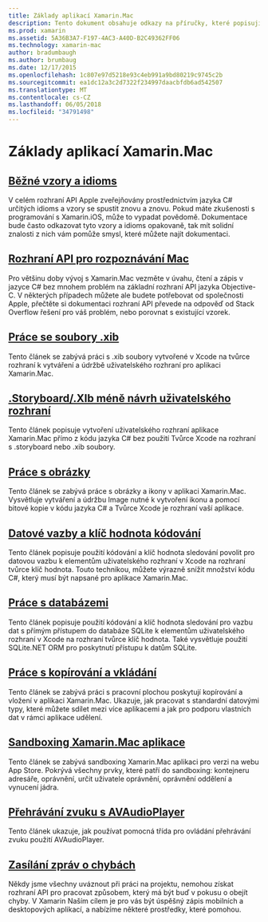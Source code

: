 ```yaml
---
title: Základy aplikací Xamarin.Mac
description: Tento dokument obsahuje odkazy na příručky, které popisují různé koncepty, které jsou potřebné pro pochopení při vývoji aplikace Xamarin.Mac.
ms.prod: xamarin
ms.assetid: 5A36B3A7-F197-4AC3-A40D-B2C49362FF06
ms.technology: xamarin-mac
author: bradumbaugh
ms.author: brumbaug
ms.date: 12/17/2015
ms.openlocfilehash: 1c807e97d5218e93c4eb991a9bd80219c9745c2b
ms.sourcegitcommit: ea1dc12a3c2d7322f234997daacbfdb6ad542507
ms.translationtype: MT
ms.contentlocale: cs-CZ
ms.lasthandoff: 06/05/2018
ms.locfileid: "34791498"
---
```

# <a name="xamarinmac-application-fundamentals"></a>Základy aplikací Xamarin.Mac

## <a name="common-patterns-and-idiomsmacapp-fundamentalspatternsmd"></a>[Běžné vzory a idioms](~/mac/app-fundamentals/patterns.md)

V celém rozhraní API Apple zveřejňovány prostřednictvím jazyka C# určitých idioms a vzory se spustit znovu a znovu. Pokud máte zkušenosti s programování s Xamarin.iOS, může to vypadat povědomě. Dokumentace bude často odkazovat tyto vzory a idioms opakovaně, tak mít solidní znalosti z nich vám pomůže smysl, které můžete najít dokumentaci.

## <a name="understanding-mac-apismacapp-fundamentalsmac-apismd"></a>[Rozhraní API pro rozpoznávání Mac](~/mac/app-fundamentals/mac-apis.md)

Pro většinu doby vývoj s Xamarin.Mac vezměte v úvahu, čtení a zápis v jazyce C# bez mnohem problém na základní rozhraní API jazyka Objective-C. V některých případech můžete ale budete potřebovat od společnosti Apple, přečtěte si dokumentaci rozhraní API převede na odpověď od Stack Overflow řešení pro váš problém, nebo porovnat s existující vzorek.

## <a name="working-with-xib-filesmacapp-fundamentalsxibmd"></a>[Práce se soubory .xib](~/mac/app-fundamentals/xib.md)

Tento článek se zabývá práci s .xib soubory vytvořené v Xcode na tvůrce rozhraní k vytváření a údržbě uživatelského rozhraní pro aplikaci Xamarin.Mac.

## <a name="storyboardxib-less-user-interface-designmacapp-fundamentalsxibless-uimd"></a>[.Storyboard/.XIb méně návrh uživatelského rozhraní](~/mac/app-fundamentals/xibless-ui.md)

Tento článek popisuje vytvoření uživatelského rozhraní aplikace Xamarin.Mac přímo z kódu jazyka C# bez použití Tvůrce Xcode na rozhraní s .storyboard nebo .xib soubory.

## <a name="working-with-imagesmacapp-fundamentalsimagemd"></a>[Práce s obrázky](~/mac/app-fundamentals/image.md)

Tento článek se zabývá práce s obrázky a ikony v aplikaci Xamarin.Mac. Vysvětluje vytváření a údržbu Image nutné k vytvoření ikonu a pomocí bitové kopie v kódu jazyka C# a Tvůrce Xcode je rozhraní vaší aplikace.

## <a name="data-binding-and-key-value-codingmacapp-fundamentalsdatabindingmd"></a>[Datové vazby a klíč hodnota kódování](~/mac/app-fundamentals/databinding.md)

Tento článek popisuje použití kódování a klíč hodnota sledování povolit pro datovou vazbu k elementům uživatelského rozhraní v Xcode na rozhraní tvůrce klíč hodnota. Touto technikou, můžete výrazně snížit množství kódu C#, který musí být napsané pro aplikace Xamarin.Mac. 

## <a name="working-with-databasesmacapp-fundamentalsdatabasesmd"></a>[Práce s databázemi](~/mac/app-fundamentals/databases.md)

Tento článek popisuje použití kódování a klíč hodnota sledování pro vazbu dat s přímým přístupem do databáze SQLite k elementům uživatelského rozhraní v Xcode na rozhraní tvůrce klíč hodnota. Také vysvětluje použití SQLite.NET ORM pro poskytnutí přístupu k datům SQLite.

## <a name="working-with-copy-and-pastemacapp-fundamentalscopy-pastemd"></a>[Práce s kopírování a vkládání](~/mac/app-fundamentals/copy-paste.md)

Tento článek se zabývá práci s pracovní plochou poskytují kopírování a vložení v aplikaci Xamarin.Mac. Ukazuje, jak pracovat s standardní datovými typy, které můžete sdílet mezi více aplikacemi a jak pro podporu vlastních dat v rámci aplikace udělení.

## <a name="sandboxing-a-xamarinmac-appmacapp-fundamentalssandboxingmd"></a>[Sandboxing Xamarin.Mac aplikace](~/mac/app-fundamentals/sandboxing.md)

Tento článek se zabývá sandboxing Xamarin.Mac aplikaci pro verzi na webu App Store. Pokrývá všechny prvky, které patří do sandboxing: kontejneru adresáře, oprávnění, určit uživatele oprávnění, oprávnění oddělení a vynucení jádra.

## <a name="playing-sound-with-avaudioplayermacapp-fundamentalssoundsmd"></a>[Přehrávání zvuku s AVAudioPlayer](~/mac/app-fundamentals/sounds.md)

Tento článek ukazuje, jak používat pomocná třída pro ovládání přehrávání zvuku použití AVAudioPlayer.

## <a name="reporting-bugsmacapp-fundamentalstroubleshootingmd"></a>[Zasílání zpráv o chybách](~/mac/app-fundamentals/troubleshooting.md)

Někdy jsme všechny uváznout při práci na projektu, nemohou získat rozhraní API pro pracovat způsobem, který má být buď v pokusu o obejít chyby. V Xamarin Naším cílem je pro vás být úspěšný zápis mobilních a desktopových aplikací, a nabízíme některé prostředky, které pomohou.

